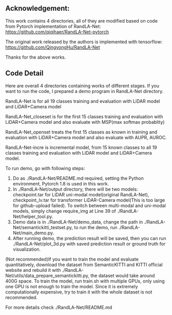 ## Acknowledgement:

This work contains 4 directories, all of they are modified based on code from Pytorch implementation of RandLA-Net: https://github.com/qiqihaer/RandLA-Net-pytorch

The original work released by the authors is implemented with tensorflow: https://github.com/QingyongHu/RandLA-Net

Thanks for the above works.

## Code Detail

Here are overall 4 directories containing works of different stages. If you want to run the code, I prepared a demo program in RandLA-Net directory.

RandLA-Net is for all 19 classes training and evaluation with LiDAR model and LiDAR+Camera model

RandLA-Net_closeset is for the first 15 classes training and evaluation with LiDAR+Camera model
and also evaluate with MSP(max softmax probablity)

RandLA-Net_openset treats the first 15 classes as known in training and evaluation with LiDAR+Camera model
and also evaluate with AUPR, AUROC.

RandLA-Net-incre is incremental model, from 15 known classes to all 19 classes training and evaluation with LiDAR model and LiDAR+Camera model.

To run demo, go with following steps:

1. Do as ./RandLA-Net/README.md required, setting the Python environment, Pytorch 1.8 is used in this work.
2. In ./RandLA-Net/output directory, there will be two models: checkpoint.tar for LiDAR uni-modal model(original RandLA-Net), checkpoint_lv.tar for transformer LiDAR-Camera model(This is too large for github-upload failed).
    To switch between multi-modal and uni-modal models, simply change require_img at Line 39 of ./RandLA-Net/helper_tool.py.
3. Demo data is in ./RandLA-Net/demo_data, change the path in ./RandLA-Net/semantickitti_testset.py, to run the demo, run ./RandLA-Net/main_demo.py.
4. After running demo, the prediction result will be saved, then you can run ./RandLA-Net/plot_3d.py with saved prediction result or ground truth for visualization.

(Not recommended)If you want to train the model and evaluate quantitatively, download the dataset from SemanticKITTI and KITTI official website and rebuild it with ./RandLA-Net/utils/data_prepare_semantickitti.py,
the dataset would take around 400G space. To train the model, run train.sh with multiple GPUs, only using one GPU is not enough to train the model. Since it is extremely computationally expensive, try to train it 
with the whole dataset is not recommended.

For more details check ./RandLA-Net/README.md